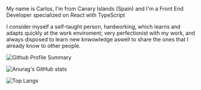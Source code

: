 My name is Carlos, I'm from Canary Islands (Spain) and I'm a Front End Developer specialized on React with TypeScript

I consider myself a self-taught person, hardworking, which learns and adapts quickly at the work enviroment; very perfectionist with my work, and always disposed to learn new knwowledge aswell to share the ones that I already know to other people.

![Github Profile Summary](https://github-profile-summary-cards.vercel.app/api/cards/profile-details?username=linkmetal&theme=radical)

![Anurag's GitHub stats](https://github-readme-stats.vercel.app/api?username=linkmetal&count_private=true&show_icons=true&theme=radical)

![Top Langs](https://github-readme-stats.vercel.app/api/top-langs/?username=linkmetal&count_private=true&show_icons=true&theme=radical)
